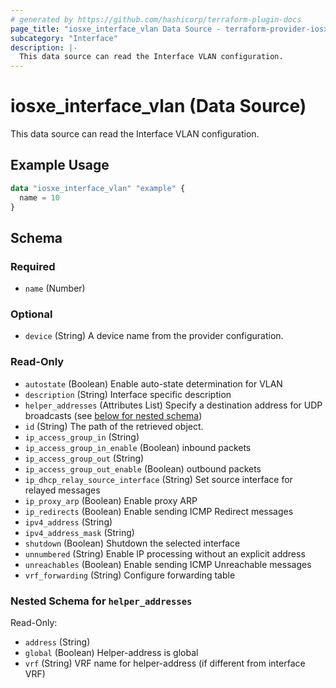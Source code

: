 ```yaml
---
# generated by https://github.com/hashicorp/terraform-plugin-docs
page_title: "iosxe_interface_vlan Data Source - terraform-provider-iosxe"
subcategory: "Interface"
description: |-
  This data source can read the Interface VLAN configuration.
---
```


# iosxe_interface_vlan (Data Source)

This data source can read the Interface VLAN configuration.

## Example Usage

```terraform
data "iosxe_interface_vlan" "example" {
  name = 10
}
```

<!-- schema generated by tfplugindocs -->
## Schema

### Required

- `name` (Number)

### Optional

- `device` (String) A device name from the provider configuration.

### Read-Only

- `autostate` (Boolean) Enable auto-state determination for VLAN
- `description` (String) Interface specific description
- `helper_addresses` (Attributes List) Specify a destination address for UDP broadcasts (see [below for nested schema](#nestedatt--helper_addresses))
- `id` (String) The path of the retrieved object.
- `ip_access_group_in` (String)
- `ip_access_group_in_enable` (Boolean) inbound packets
- `ip_access_group_out` (String)
- `ip_access_group_out_enable` (Boolean) outbound packets
- `ip_dhcp_relay_source_interface` (String) Set source interface for relayed messages
- `ip_proxy_arp` (Boolean) Enable proxy ARP
- `ip_redirects` (Boolean) Enable sending ICMP Redirect messages
- `ipv4_address` (String)
- `ipv4_address_mask` (String)
- `shutdown` (Boolean) Shutdown the selected interface
- `unnumbered` (String) Enable IP processing without an explicit address
- `unreachables` (Boolean) Enable sending ICMP Unreachable messages
- `vrf_forwarding` (String) Configure forwarding table

<a id="nestedatt--helper_addresses"></a>
### Nested Schema for `helper_addresses`

Read-Only:

- `address` (String)
- `global` (Boolean) Helper-address is global
- `vrf` (String) VRF name for helper-address (if different from interface VRF)
